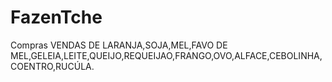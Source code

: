 # FazenTche
Compras
VENDAS DE LARANJA,SOJA,MEL,FAVO DE MEL,GELEIA,LEITE,QUEIJO,REQUEIJAO,FRANGO,OVO,ALFACE,CEBOLINHA,COENTRO,RUCÚLA.
